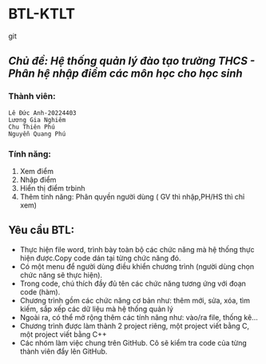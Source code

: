 # **BTL-KTLT**
git



## *Chủ đề: Hệ thống quản lý đào tạo trường THCS - Phân hệ nhập điểm các môn học cho học sinh*
### Thành viên:     
    Lê Đức Anh-20224403 
    Lương Gia Nghiêm
    Chu Thiên Phú
    Nguyễn Quang Phú

### Tính năng:    
1. Xem điểm 
2. Nhập điểm 
3. Hiển thị điểm trbinh
4. Thêm tính năng: Phân quyền người dùng ( GV thì nhập,PH/HS thì chỉ xem)
## Yêu cầu BTL:
- Thực hiện file word, trình bày toàn bộ các chức năng mà hệ thống thực hiện được.Copy code dán tại từng chức năng đó.
- Có một menu để người dùng điều khiển chương trình (người dùng chọn chức năng sẽ thực hiện).
- Trong code, chú thích đầy đủ tên các chức năng tương ứng với đoạn code (hàm).
- Chương trình gồm các chức năng cơ bản như: thêm mới, sửa, xóa, tìm kiếm, sắp xếp các dữ liệu mà hệ thống quản lý
- Ngoài ra, có thể mở rộng thêm các tính năng như: vào/ra file, thống kê...
- Chương trình được làm thành 2 project riêng, một project viết bằng C, một project viết bằng C++
- Các nhóm làm việc chung trên GitHub. Cô sẽ kiểm tra code của từng thành viên đẩy lên GitHub.
